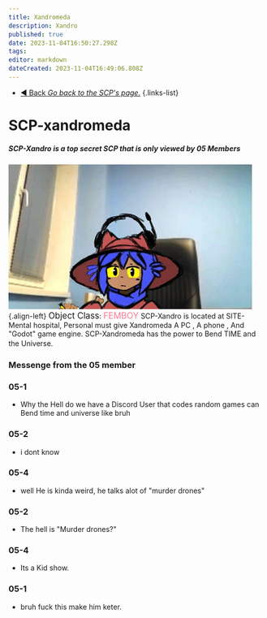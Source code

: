 ```yaml
---
title: Xandromeda
description: Xandro
published: true
date: 2023-11-04T16:50:27.298Z
tags: 
editor: markdown
dateCreated: 2023-11-04T16:49:06.808Z
---
```


- [:arrow_backward: Back *Go back to the SCP's page.*](/en/game/scps#scps)
{.links-list}
# SCP-xandromeda
##### SCP-Xandro is a top secret SCP that is only viewed by 05 Members
![xandro_rule_45.png](/images/documents/xandro_rule_45.png){.align-left} <big>Object Class</big>: <font color="#fa7d93"><big>FEMBOY</big></font>
SCP-Xandro is located at SITE-Mental hospital, Personal must give Xandromeda A PC , A phone , And "Godot" game engine. SCP-Xandromeda has the power to Bend TIME and the Universe.
ㅤ
ㅤ
ㅤ
ㅤ
ㅤㅤㅤㅤㅤ
ㅤ
ㅤ
ㅤ
ㅤ
ㅤ


### Messenge from the 05 member
### 05-1
- Why the Hell do we have a Discord User that codes random games can Bend time and universe like bruh

### 05-2
- i dont know

### 05-4 
- well He is kinda weird, he talks alot of "murder drones"

### 05-2 
- The hell is "Murder drones?"

### 05-4 
- Its a Kid show.

### 05-1
- bruh fuck this make him keter.